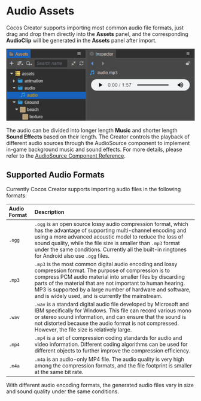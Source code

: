 # Audio Assets

Cocos Creator supports importing most common audio file formats, just drag and drop them directly into the **Assets** panel, and the corresponding **AudioClip** will be generated in the **Assets** panel after import.

![audio-clip](audio-clip.png)

The audio can be divided into longer length **Music** and shorter length **Sound Effects** based on their length. The Creator controls the playback of different audio sources through the AudioSource component to implement in-game background music and sound effects. For more details, please refer to the [AudioSource Component Reference](../audio-system/audiosource.md).

## Supported Audio Formats

Currently Cocos Creator supports importing audio files in the following formats:

| Audio Format | Description |
|:-- | :-- |
| `.ogg` | `.ogg` is an open source lossy audio compression format, which has the advantage of supporting multi-channel encoding and using a more advanced acoustic model to reduce the loss of sound quality, while the file size is smaller than `.mp3` format under the same conditions. Currently all the built-in ringtones for Android also use `.ogg` files.      |
|`.mp3` | `.mp3` is the most common digital audio encoding and lossy compression format. The purpose of compression is to compress PCM audio material into smaller files by discarding parts of the material that are not important to human hearing. MP3 is supported by a large number of hardware and software, and is widely used, and is currently the mainstream.            |
| `.wav` | `.wav` is a standard digital audio file developed by Microsoft and IBM specifically for Windows. This file can record various mono or stereo sound information, and can ensure that the sound is not distorted because the audio format is not compressed. However, the file size is relatively large. |
| `.mp4` | `.mp4` is a set of compression coding standards for audio and video information. Different coding algorithms can be used for different objects to further improve the compression efficiency.   |
| `.m4a` | `.m4a` is an audio-only MP4 file. The audio quality is very high among the compression formats, and the file footprint is smaller at the same bit rate.  |

With different audio encoding formats, the generated audio files vary in size and sound quality under the same conditions.
